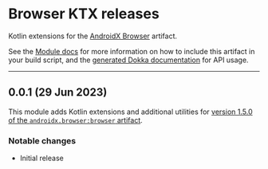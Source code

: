 # Browser KTX releases

Kotlin extensions for the [AndroidX Browser](https://developer.android.com/jetpack/androidx/releases/browser) artifact.

See the [Module docs](./Module.md) for more information on how to include this artifact in your build script, and the [generated Dokka documentation](https://edricchan03.github.io/androidx-ktx-extras/androidx/browser/browser-ktx/index.html) for API usage.

---

## 0.0.1 (29 Jun 2023)

This module adds Kotlin extensions and additional utilities for [version 1.5.0 of the `androidx.browser:browser` artifact](https://developer.android.com/jetpack/androidx/releases/browser#1.5.0).

### Notable changes

* Initial release

